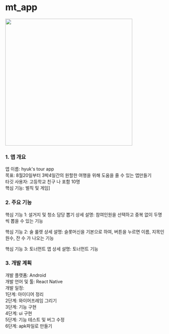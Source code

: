 # mt_app
<img src="https://github.com/user-attachments/assets/410c5a6c-0a46-42a3-a5d7-55da3e98bd11" height="400"/>


### 1. 앱 개요
앱 이름: hyuk's tour app <br>
목표: 8월20일부터 3박4일간의 원할한 여행을 위해 도움을 줄 수 있는 앱만들기 <br>
타깃 사용자: 고등학교 친구 나 포함 10명 <br>
핵심 기능: 벌칙 및 게임] <br>

### 2. 주요 기능
핵심 기능 1: 설거지 및 청소 담당 뽑기
상세 설명: 참여인원을 선택하고 중복 없이 두명씩 뽑을 수 있는 기능

핵심 기능 2: 술 룰렛
상세 설명: 슬롯머신을 기본으로 하여, 버튼을 누르면 이름, 지목인원수, 잔 수 가 나오는 기능

핵심 기능 3: 토너먼트 앱
상세 설명: 토너먼트 기능

### 3. 개발 계획
개발 플랫폼: Android <br>
개발 언어 및 툴: React Native <br>
개발 일정: <br>
1단계: 아이디어 정리 <br>
2단계: 와이어프레임 그리기 <br>
3단계: 기능 구현 <br>
4단계: ui 구현 <br>
5단계: 기능 테스트 및 버그 수정 <br>
6단계: apk파일로 만들기

